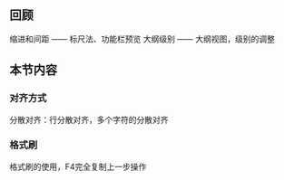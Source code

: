## 回顾

缩进和间距 —— 标尺法、功能栏预览
大纲级别 —— 大纲视图，级别的调整

## 本节内容

### 对齐方式

分散对齐：行分散对齐，多个字符的分散对齐

### 格式刷

格式刷的使用，F4完全复制上一步操作
